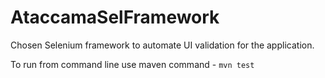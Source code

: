 # AtaccamaSelFramework
Chosen Selenium framework to automate UI validation for the application.

To run from command line use maven command - `mvn test`
